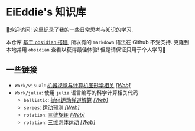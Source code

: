 # EiEddie's 知识库
👋欢迎访问! 这里记录了我的一些日常思考与知识的学习.

本仓库 [基于 `obsidian` 搭建](Blog/Repo%20Struct.md), 所以有的 `markdown` 语法在 Github 不受支持.
克隆到本地并用 `obsidian` 查看以获得最佳体验! 但是请保证只用于个人学习👀

## 一些链接
- `Work/visual`: [机器视觉与计算机图形学相关](Work/visual/visual.md)
	[_\[Web\]_](https://github.com/EiEddie-s-Mind/visual/blob/master/visual.md)
- `Work/julia`: 使用 `julia` 语言编写的科学计算相关代码
	- `ballistic`: [抛体运动弹道解算](Work/julia/ballistic.md)
		[_\[Web\]_](https://github.com/EiEddie-s-Mind/julia/blob/master/ballistic.md)
	- `series`: [运动预测](Work/julia/series.md)
		[_\[Web\]_](https://github.com/EiEddie-s-Mind/julia/blob/master/series.md)
	- `rotation`: [三维旋转](Work/julia/rotation.md)
		[_\[Web\]_](https://github.com/EiEddie-s-Mind/julia/blob/master/rotation.md)
	- `rotation`: [三维刚体运动](Work/julia/movement.md)
		[_\[Web\]_](https://github.com/EiEddie-s-Mind/julia/blob/master/movement.md)